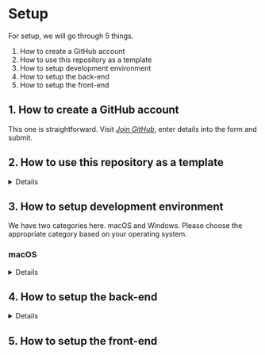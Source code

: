 # Setup
For setup, we will go through 5 things.

1. How to create a GitHub account
2. How to use this repository as a template
3. How to setup development environment
4. How to setup the back-end
5. How to setup the front-end

## 1. How to create a GitHub account
This one is straightforward. Visit [_Join GitHub_](https://github.com/join), enter details into the form and submit.

## 2. How to use this repository as a template
<details>
To use this repository as a template, these are the steps.

1. Click the _Use this template_ button
![https://i.imgur.com/EBqlDz2.png](https://i.imgur.com/EBqlDz2.png)

2. Set a name for our repository and click _Create repository from template_ button. Feel free to select a private repository or a public repository.
![https://i.imgur.com/8xGcKG4.png](https://i.imgur.com/8xGcKG4.png)

And there we go! You've created a repository from this template.

### IMPORTANT NOTICE
Should you use a private repository and want your teammates to access the repo, visit the following page.
https://github.com/your-github-username/repository-name/settings/access

Clicking the _Invite a collaborator_ button will open a modal where you can enter the usernames of your teammates.

</details>

## 3. How to setup development environment
We have two categories here. macOS and Windows. Please choose the appropriate category based on your operating system.

### macOS
<details>
  
#### 1. Check whether you have Homebrew installed
[Homebrew](https://brew.sh/) is a package manager for macOS and Linux. We require this to install tools that help with running Ruby.
Check whether Homebrew is installed by running the following command.
```zsh
brew
```
If Homebrew is installed, running `brew` should print this to your terminal.
```zsh
aliilman$ brew
Example usage:
  brew search [TEXT|/REGEX/]
  brew info [FORMULA...]
  brew install FORMULA...
  brew update
  brew upgrade [FORMULA...]
  brew uninstall FORMULA...
  brew list [FORMULA...]

Troubleshooting:
  brew config
  brew doctor
  brew install --verbose --debug FORMULA

Contributing:
  brew create [URL [--no-fetch]]
  brew edit [FORMULA...]

Further help:
  brew commands
  brew help [COMMAND]
  man brew
  https://docs.brew.sh
```

If you see something like this printed:
```zsh
aliilman$ brew
bash: command not found: brew
```
This means you need to install Homebrew.

Before we can install Homebrew, we first need to install Xcode command line tools. These are required in order to run certain programs that come with Homebrew.
```
xcode-select --install
```

Then, to install Homebrew:
```
/bin/bash -c "$(curl -fsSL https://raw.githubusercontent.com/Homebrew/install/HEAD/install.sh)"
```

#### 2. Check whether you have rbenv installed
[rbenv](https://github.com/rbenv/rbenv) is a tool to manage Ruby versions on our machine.
To check whether you have Ruby 3.0.0 running, run the following command.
```zsh
rbenv
```
If it prints the following:
```bash
aliilman$ rbenv
bash: command not found: rbenv
```
Then you'll need to install rbenv. Check out this guide by rbenv on how to install rbenv using Homebrew.
https://github.com/rbenv/rbenv#homebrew-on-macos

#### 3. Install Ruby 3.0.0
Now that you have rbenv installed, it's time to install Ruby 3.0.0.
```bash
rbenv install 3.0.0
```
Then, run the following command to set the version of Ruby on your machine to 3.0.0.
```bash
rbenv global 3.0.0
```

</details>

## 4. How to setup the back-end
<details>

1. Run `bundle install` to install packages used on the project
2. Run `rails db:create` to create databases

And now, `rails s` should work!

</details>

## 5. How to setup the front-end
